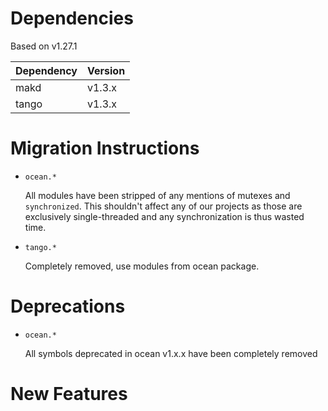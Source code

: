 Dependencies
============

Based on v1.27.1

Dependency | Version
-----------|---------
makd       | v1.3.x
tango      | v1.3.x

Migration Instructions
======================

* `ocean.*`

  All modules have been stripped of any mentions of mutexes and
  `synchronized`. This shouldn't affect any of our projects as those
  are exclusively single-threaded and any synchronization is thus
  wasted time.

* `tango.*`

  Completely removed, use modules from ocean package.

Deprecations
============

* `ocean.*`

  All symbols deprecated in ocean v1.x.x have been completely removed

New Features
============
